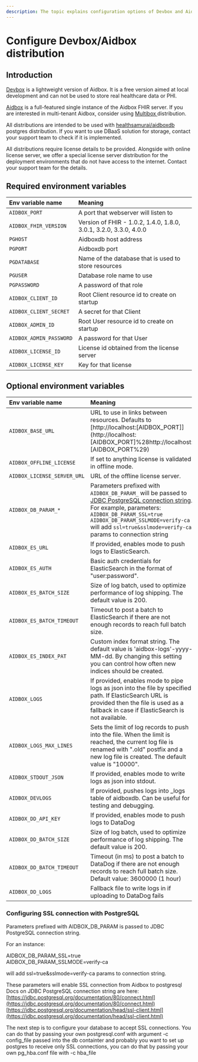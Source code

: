 ```yaml
---
description: The topic explains configuration options of Devbox and Aidbox distributions
---
```


# Configure Devbox/Aidbox distribution

## Introduction

[Devbox](https://hub.docker.com/r/healthsamurai/devbox) is a lightweight version of Aidbox. It is a free version aimed at local development and can not be used to store real healthcare data or PHI.

[Aidbox](https://hub.docker.com/r/healthsamurai/aidboxone) is a full-featured single instance of the Aidbox FHIR server. If you are interested in multi-tenant Aidbox, consider using [Multibox ](https://docs.aidbox.app/getting-started/installation/use-devbox-aidbox)distribution.

All distributions are intended to be used with [healthsamurai/aidboxdb](https://hub.docker.com/r/healthsamurai/aidboxdb) postgres distribution. If you want to use DBaaS solution for storage, contact your support team to check if it is implemented.

All distributions require license details to be provided. Alongside with online license server, we offer a special license server distribution for the deployment environments that do not have access to the internet. Contact your support team for the details.

## Required environment variables

| Env variable name | Meaning |
| :--- | :--- |
| `AIDBOX_PORT` | A port that webserver will listen to |
| `AIDBOX_FHIR_VERSION` | Version of FHIR - 1.0.2, 1.4.0, 1.8.0, 3.0.1, 3.2.0, 3.3.0, 4.0.0 |
| `PGHOST` | Aidboxdb host address |
| `PGPORT` | Aidboxdb port |
| `PGDATABASE` | Name of the database that is used to store resources |
| `PGUSER` | Database role name to use |
| `PGPASSWORD` | A password of that role |
| `AIDBOX_CLIENT_ID` | Root Client resource id to create on startup |
| `AIDBOX_CLIENT_SECRET` | A secret for that Client |
| `AIDBOX_ADMIN_ID` | Root User resource id to create on startup |
| `AIDBOX_ADMIN_PASSWORD` | A password for that User |
| `AIDBOX_LICENSE_ID` | License id obtained from the license server |
| `AIDBOX_LICENSE_KEY` | Key for that license |

## Optional environment variables

| Env variable name | Meaning |
| :--- | :--- |
| `AIDBOX_BASE_URL` | URL to use in links between resources. Defaults to [http://localhost:\[AIDBOX\_PORT\]](http://localhost:[AIDBOX_PORT]%28http://localhost:[AIDBOX_PORT%29\) |
| `AIDBOX_OFFLINE_LICENSE` | If set to anything license is validated in offline mode. |
| `AIDBOX_LICENSE_SERVER_URL` | URL of the offline license server. |
| `AIDBOX_DB_PARAM_*` | Parameters prefixed with `AIDBOX_DB_PARAM_` will be passed to [JDBC PostgreSQL connection string](https://jdbc.postgresql.org/documentation/80/connect.html). For example, parameters: `AIDBOX_DB_PARAM_SSL=true`  `AIDBOX_DB_PARAM_SSLMODE=verify-ca` will add `ssl=true&sslmode=verify-ca` params to connection string |
| `AIDBOX_ES_URL` | If provided, enables mode to push logs to ElasticSearch. |
| `AIDBOX_ES_AUTH` | Basic auth credentials for ElasticSearch in the format of "user:password". |
| `AIDBOX_ES_BATCH_SIZE` | Size of log batch, used to optimize performance of log shipping. The default value is 200. |
| `AIDBOX_ES_BATCH_TIMEOUT` | Timeout to post a batch to ElasticSearch if there are not enough records to reach full batch size. |
| `AIDBOX_ES_INDEX_PAT` | Custom index format string. The default value is 'aidbox-logs'-yyyy-MM-dd. By changing this setting you can control how often new indices should be created. |
| `AIDBOX_LOGS` | If provided, enables mode to pipe logs as json into the file by specified path. If ElasticSearch URL is provided then the file is used as a fallback in case if ElasticSearch is not available. |
| `AIDBOX_LOGS_MAX_LINES` | Sets the limit of log records to push into the file. When the limit is reached, the current log file is renamed with ".old" postfix and a new log file is created. The default value is "10000". |
| `AIDBOX_STDOUT_JSON` | If provided, enables mode to write logs as json into stdout. |
| `AIDBOX_DEVLOGS` | If provided, pushes logs into \_logs table of aidboxdb. Can be useful for testing and debugging. |
| `AIDBOX_DD_API_KEY` | If provided, enables mode to push logs to DataDog |
| `AIDBOX_DD_BATCH_SIZE` | Size of log batch, used to optimize performance of log shipping. The default value is 200. |
| `AIDBOX_DD_BATCH_TIMEOUT` | Timeout \(in ms\) to post a batch to DataDog if there are not enough records to reach full batch size. Default value: 3600000 \(1 hour\) |
| `AIDBOX_DD_LOGS` | Fallback file to write logs in if uploading to DataDog fails |

### Configuring SSL connection with PostgreSQL

Parameters prefixed with AIDBOX\_DB\_PARAM is passed to JDBC PostgreSQL connection string.

For an instance:

AIDBOX\_DB\_PARAM\_SSL=true  
AIDBOX\_DB\_PARAM\_SSLMODE=verify-ca

will add ssl=true&sslmode=verify-ca params to connection string.

These parameters will enable SSL connection from Aidbox to postgresql Docs on JDBC PostgreSQL connection string are here: [https://jdbc.postgresql.org/documentation/80/connect.html](https://jdbc.postgresql.org/documentation/80/connect.html) [https://jdbc.postgresql.org/documentation/head/ssl-client.html](https://jdbc.postgresql.org/documentation/head/ssl-client.html)

The next step is to configure your database to accept SSL connections. You can do that by passing your own postgresql.conf with argument -c config\_file passed into the db containter and probably you want to set up postgres to receive only SSL connections, you can do that by passing your own pg\_hba.conf file with -c hba\_file

